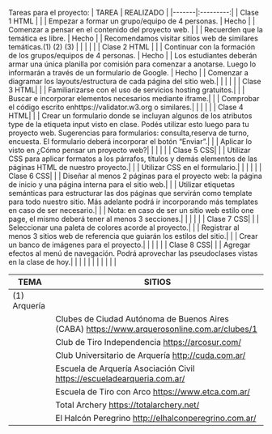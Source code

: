 Tareas para el proyecto:
| TAREA | REALIZADO |
|-------|:---------:|
| Clase 1 HTML | |
| Empezar a formar un grupo/equipo de 4 personas. | Hecho | 
| Comenzar a pensar en el contenido del proyecto web. | | 
| Recuerden que la temática es libre. | Hecho | 
| Recomendamos visitar sitios web de similares temáticas.(1) (2) (3) | |
|  |  | 
| Clase 2 HTML | | 
| Continuar con la formación de los grupos/equipos de 4 personas. | Hecho | 
| Los estudiantes deberán armar una única planilla por comisión para comenzar a anotarse. Luego lo informarán a través de un formulario de Google. | Hecho | 
| Comenzar a diagramar los layouts/estructura de cada página del sitio web.|  | 
| | | 
| Clase 3 HTML|  | 
| Familiarizarse con el uso de servicios hosting gratuitos.|  | 
| Buscar e incorporar elementos necesarios mediante iframe.|  | 
| Comprobar el código escrito enhttps://validator.w3.org o similares.|  | 
| | | 
| Clase 4 HTML|  | 
| Crear un formulario donde se incluyan algunos de los atributos type de la etiqueta input visto en clase. Podés utilizar esto luego para tu proyecto web. Sugerencias para formularios: consulta,reserva de turno, encuesta. El formulario deberá incorporar el botón “Enviar”.|  | 
| Aplicar lo visto en ¿Cómo pensar un proyecto web?| | 
| | | 
| Clase 5 CSS| | 
| Utilizar CSS para aplicar formatos a los párrafos, títulos y demás elementos de las páginas HTML de nuestro proyecto.| | 
| Utilizar CSS en el formulario.| | 
| | | 
| Clase 6 CSS| | 
| Diseñar al menos 2 páginas para el proyecto web: la página de inicio y una página interna para el sitio web.| | 
| Utilizar etiquetas semánticas para estructurar las dos páginas que servirán como template para todo nuestro sitio. Más adelante podrá ir incorporando más templates en caso de ser necesario.| | 
| Nota: en caso de ser un sitio web estilo one page, el mismo deberá tener al menos 3 secciones.| | 
| | | 
| Clase 7 CSS| | 
| Seleccionar una paleta de colores acorde al proyecto.| | 
| Registrar al menos 3 sitios web de referencia que guiarán los estilos del sitio.| | 
| Crear un banco de imágenes para el proyecto.| | 
| | | 
| Clase 8 CSS| | 
| Agregar efectos al menú de navegación. Podrá aprovechar las pseudoclases vistas en la clase de hoy.| | 
| | | 
| | | 
| | | 	

| TEMA | SITIOS |
|------|--------|
| (1) Arquería | |
| | Clubes de Ciudad Autónoma de Buenos Aires (CABA) https://www.arquerosonline.com.ar/clubes/1| 
| | Club de Tiro Independencia https://arcosur.com/| 
| | Club Universitario de Arquería http://cuda.com.ar/| 
| | Escuela de Arquería Asociación Civil https://escueladearqueria.com.ar/| 
| | Escuela de Tiro con Arco https://www.etca.com.ar/| 
| | Total Archery https://totalarchery.net/| 
| | El Halcón Peregrino http://elhalconperegrino.com.ar/| 
